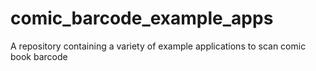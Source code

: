 # comic_barcode_example_apps
A repository containing a variety of example applications to scan comic book barcode
